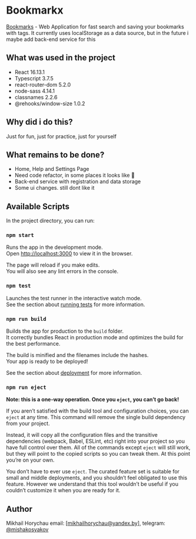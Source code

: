 # Bookmarkx
> 
[Bookmarks](https://bookmarkx.netlify.app/) - Web Application for fast search and saving your bookmarks with tags.
It currently uses localStorage as a data source, but in the future i maybe add back-end service for this


## What was used in the project
* React 16.13.1
* Typescript 3.7.5
* react-router-dom 5.2.0
* node-sass 4.14.1
* classnames 2.2.6
* @rehooks/window-size 1.0.2

## Why did i do this?
Just for fun, just for practice, just for yourself

## What remains to be done?
* Home, Help and Settings Page
* Need code refactor, in some places it looks like :shit:
* Back-end service with registration and data storage
* Some ui changes. still dont like it

## Available Scripts

In the project directory, you can run:

### `npm start`

Runs the app in the development mode.<br />
Open [http://localhost:3000](http://localhost:3000) to view it in the browser.

The page will reload if you make edits.<br />
You will also see any lint errors in the console.

### `npm test`

Launches the test runner in the interactive watch mode.<br />
See the section about [running tests](https://facebook.github.io/create-react-app/docs/running-tests) for more information.

### `npm run build`

Builds the app for production to the `build` folder.<br />
It correctly bundles React in production mode and optimizes the build for the best performance.

The build is minified and the filenames include the hashes.<br />
Your app is ready to be deployed!

See the section about [deployment](https://facebook.github.io/create-react-app/docs/deployment) for more information.

### `npm run eject`

**Note: this is a one-way operation. Once you `eject`, you can’t go back!**

If you aren’t satisfied with the build tool and configuration choices, you can `eject` at any time. This command will remove the single build dependency from your project.

Instead, it will copy all the configuration files and the transitive dependencies (webpack, Babel, ESLint, etc) right into your project so you have full control over them. All of the commands except `eject` will still work, but they will point to the copied scripts so you can tweak them. At this point you’re on your own.

You don’t have to ever use `eject`. The curated feature set is suitable for small and middle deployments, and you shouldn’t feel obligated to use this feature. However we understand that this tool wouldn’t be useful if you couldn’t customize it when you are ready for it.

## Author 

Mikhail Horychau email: [mikhailhorychau@yandex.by], telegram: [@mishakosyakov](https://t.me/mishakosyakov)
